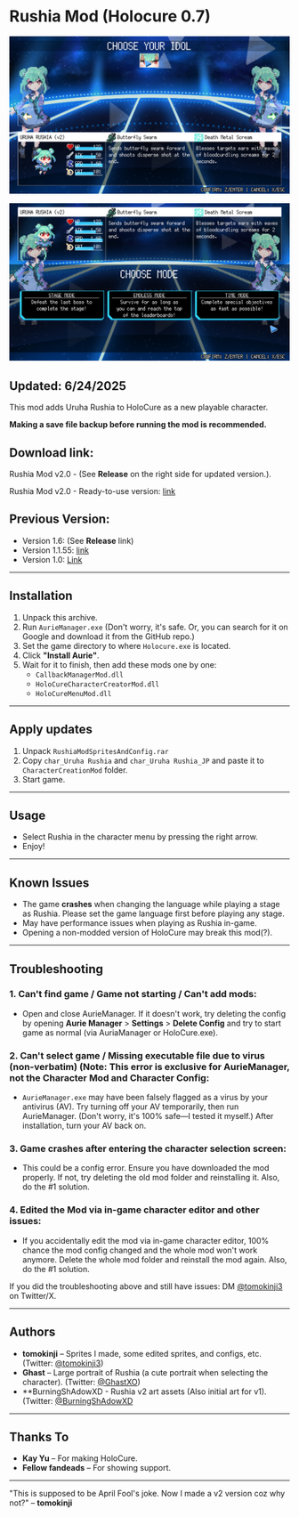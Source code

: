 # Rushia Mod (Holocure 0.7)

![Rushia Mod v2.0 Preview 1](https://github.com/cheers023/RushiaModSpritesAndConfig/blob/main/rushia_v2_pic1.png?raw=true)

![Rushia Mod v2.0 Preview 2](https://github.com/cheers023/RushiaModSpritesAndConfig/blob/main/rushia_v2_pic2.png?raw=true)

## Updated: 6/24/2025
This mod adds Uruha Rushia to HoloCure as a new playable character.

**Making a save file backup before running the mod is recommended.**

## Download link: 
Rushia Mod v2.0 - (See **Release** on the right side for updated version.).

Rushia Mod v2.0 - Ready-to-use version:
[link](https://www.mediafire.com/file/57ybr6iynsbawhs/Rushia%20Mod%20v2.0_06242025.rar)

## Previous Version:
- Version 1.6: (See **Release** link)
- Version 1.1.55:
[link](https://www.mediafire.com/file/kz7c0v33oe8e8yj/RushiaMod_for_HoloCure_v0.7_%252B_v1.1.55_update.rar/file)
- Version 1.0:
[Link](https://www.mediafire.com/file/08nk5dxlsy8d9l2/RushiaMod_v0.7.rar/file)


---

## Installation  
1. Unpack this archive.  
2. Run `AurieManager.exe` (Don't worry, it's safe. Or, you can search for it on Google and download it from the GitHub repo.)  
3. Set the game directory to where `Holocure.exe` is located.  
4. Click **"Install Aurie"**.  
5. Wait for it to finish, then add these mods one by one:  
   - `CallbackManagerMod.dll`  
   - `HoloCureCharacterCreatorMod.dll`  
   - `HoloCureMenuMod.dll`  

---

## Apply updates
1. Unpack `RushiaModSpritesAndConfig.rar`
2. Copy `char_Uruha Rushia` and `char_Uruha Rushia_JP` and paste it to `CharacterCreationMod` folder.
3. Start game.


---

## Usage  
- Select Rushia in the character menu by pressing the right arrow.  
- Enjoy!  

---

## Known Issues  
- The game **crashes** when changing the language while playing a stage as Rushia. Please set the game language first before playing any stage.
- May have performance issues when playing as Rushia in-game.
- Opening a non-modded version of HoloCure may break this mod(?).

---

## Troubleshooting  
### 1. Can't find game / Game not starting / Can't add mods:  
- Open and close AurieManager. If it doesn't work, try deleting the config by opening **Aurie Manager** > **Settings** > **Delete Config** and try to start game as normal (via AuriaManager or HoloCure.exe).  

### 2. Can't select game / Missing executable file due to virus (non-verbatim) (Note: This error is exclusive for AurieManager, not the Character Mod and Character Config:  
- `AurieManager.exe` may have been falsely flagged as a virus by your antivirus (AV). Try turning off your AV temporarily, then run AurieManager. (Don't worry, it's 100% safe—I tested it myself.) After installation, turn your AV back on.  

### 3. Game crashes after entering the character selection screen:  
- This could be a config error. Ensure you have downloaded the mod properly. If not, try deleting the old mod folder and reinstalling it. Also, do the #1 solution.

### 4. Edited the Mod via in-game character editor and other issues:
- If you accidentally edit the mod via in-game character editor, 100% chance the mod config changed and the whole mod won't work anymore. Delete the whole mod folder and reinstall the mod again. Also, do the #1 solution.
  
If you did the troubleshooting above and still have issues: DM [@tomokinji3](https://twitter.com/tomokinji3) on Twitter/X.

---

## Authors  
- **tomokinji** – Sprites I made, some edited sprites, and configs, etc. (Twitter: [@tomokinji3](https://x.com/tomokinji3))  
- **Ghast** – Large portrait of Rushia (a cute portrait when selecting the character). (Twitter: [@GhastXO](https://x.com/GhastXO))
- **BurningShAdowXD - Rushia v2 art assets (Also initial art for v1). (Twitter: [@BurningShAdowXD](https://x.com/BurningShAdowXD)

---

## Thanks To  
- **Kay Yu** – For making HoloCure.  
- **Fellow fandeads** – For showing support.  

---

"This is supposed to be April Fool's joke. Now I made a v2 version coz why not?" – **tomokinji**
